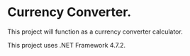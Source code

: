 # Currency Converter.
This project will function as a currency converter calculator.

This project uses .NET Framework 4.7.2.